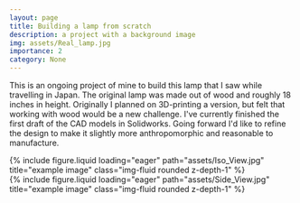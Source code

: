 ```yaml
---
layout: page
title: Building a lamp from scratch
description: a project with a background image
img: assets/Real_lamp.jpg
importance: 2
category: None
---
```


This is an ongoing project of mine to build this lamp that I saw while travelling in Japan. The original lamp was made out of wood and roughly 18 inches in height. Originally I planned on 3D-printing a version, but felt that working with wood would be a new challenge. I've currently finished the first draft of the CAD models in Solidworks. Going forward I'd like to refine the design to make it slightly more anthropomorphic and reasonable to manufacture.

<div class="row justify-content-sm-center">
    <div class="col">
        {% include figure.liquid loading="eager" path="assets/Iso_View.jpg" title="example image" class="img-fluid rounded z-depth-1" %}
    </div>
    <div class="col">
        {% include figure.liquid loading="eager" path="assets/Side_View.jpg" title="example image" class="img-fluid rounded z-depth-1" %}
    </div>
</div>
